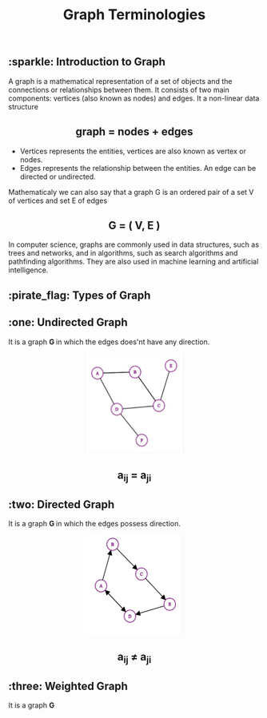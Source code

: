 <h1 align="center"> Graph Terminologies</h1>
<br>

<h2> :sparkle: Introduction to Graph </h2>
<p> A graph is a mathematical representation of a set of objects and the connections or relationships between them. It consists of two main components: vertices (also known as nodes) and edges. It a non-linear data structure <p>
<h2 align="center">graph = nodes + edges</h2>

- Vertices represents the entities, vertices are also known as vertex or nodes.
- Edges represents the relationship between the entities. An edge can be directed or undirected. 

<p> Mathematicaly we can also say that a graph G is an ordered pair of a set V of vertices and set E of edges <p>
<h2 align="center"> G = ( V, E ) </h2>
<p> In computer science, graphs are commonly used in data structures, such as trees and networks, and in algorithms, such as search algorithms and pathfinding algorithms. They are also used in machine learning and artificial intelligence.</p>
<h2>:pirate_flag: Types of Graph </h2>

<h2>:one: Undirected Graph </h2>
<p> It is a graph <strong> G </strong> in which the edges does'nt have any direction.<br></p>
<p align="center">
<img src="/graph/undirected.jpg" alt="Undirected graph" style="height: 200px; width:200px;"/>
</p>
<h2 align="center">a<sub>ij</sub> = a<sub>ji</sub>
<br>
  
<h2>:two: Directed Graph </h2>
<p> It is a graph <strong> G </strong> in which the edges possess direction.<br></p>
<p align="center">
<img src="/graph/directed.jpg" alt="Directed graph" style="height: 200px; width:200px;"/>
</p>
<h2 align="center">a<sub>ij</sub> ≠ a<sub>ji</sub>
<br>
  
<h2>:three: Weighted Graph </h2>
<p> It is a graph <strong> G </strong></p>
